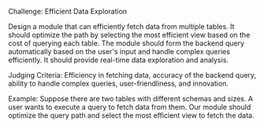 Challenge: Efficient Data Exploration

Design a module that can efficiently fetch data from multiple tables. It should optimize the path by selecting the most efficient view based on the cost of querying each table. The module should form the backend query automatically based on the user's input and handle complex queries efficiently. It should provide real-time data exploration and analysis.

Judging Criteria:
Efficiency in fetching data, accuracy of the backend query, ability to handle complex queries, user-friendliness, and innovation.

Example:
Suppose there are two tables with different schemas and sizes. A user wants to execute a query to fetch data from them. Our module should optimize the query path and select the most efficient view to fetch the data.